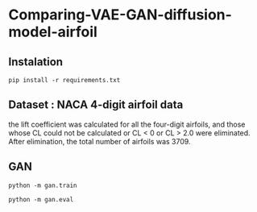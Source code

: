 # Comparing-VAE-GAN-diffusion-model-airfoil

## Instalation

```pip install -r requirements.txt```

## Dataset : NACA 4-digit airfoil data

the lift coefficient was calculated for all the four-digit airfoils, and those whose CL could not be calculated or CL < 0 or CL > 2.0 were eliminated. After elimination, the total number of airfoils was 3709.

##  GAN

```python -m gan.train```

```python -m gan.eval```